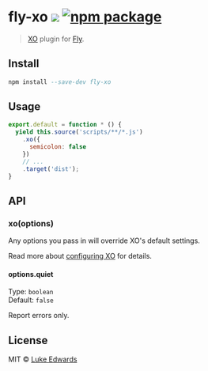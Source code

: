 # fly-xo [![][travis-badge]][travis-link] [![npm package][npm-ver-link]][npm-pkg-link]

> [XO](https://github.com/sindresorhus/xo) plugin for [Fly](https://www.github.com/flyjs/fly).

<!-- <div align="center">
  <a href="http://github.com/flyjs/fly">
    <img width=200px  src="https://cloud.githubusercontent.com/assets/8317250/8733685/0be81080-2c40-11e5-98d2-c634f076ccd7.png">
  </a>
</div> -->


## Install

```a
npm install --save-dev fly-xo
```

## Usage

```js
export.default = function * () {
  yield this.source('scripts/**/*.js')
    .xo({
      semicolon: false
    })
    // ... 
    .target('dist');
}
```

## API

### xo(options)

Any options you pass in will override XO's default settings.

Read more about [configuring XO](https://github.com/sindresorhus/xo#config) for details.

#### options.quiet

Type: `boolean`<br>
Default: `false`

Report errors only.


## License

MIT © [Luke Edwards](https://lukeed.com)

[npm-pkg-link]: https://www.npmjs.org/package/fly-xo
[npm-ver-link]: https://img.shields.io/npm/v/fly-xo.svg?style=flat-square
[travis-link]:  https://travis-ci.org/lukeed/fly-xo
[travis-badge]: http://img.shields.io/travis/lukeed/fly-xo.svg?style=flat-square
